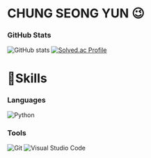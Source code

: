 # CHUNG SEONG YUN 😉

### GitHub Stats
![GitHub stats](https://github-readme-stats.vercel.app/api?username=KA080&show_icons=true&theme=radical)
[![Solved.ac Profile](http://mazassumnida.wtf/api/v2/generate_badge?boj=sungyun0701)](https://solved.ac/sungyun0701/)

# 💪Skills
### Languages
![Python](https://img.shields.io/badge/Python-3776AB.svg?&style=for-the-badge&logo=Python&logoColor=white)
### Tools
![Git](https://img.shields.io/badge/Git-F05032.svg?&style=for-the-badge&logo=Git&logoColor=white)
![Visual Studio Code](https://img.shields.io/badge/Visual%20Studio%20Code-007ACC.svg?&style=for-the-badge&logo=Visual%20Studio%20Code&logoColor=white)
 
